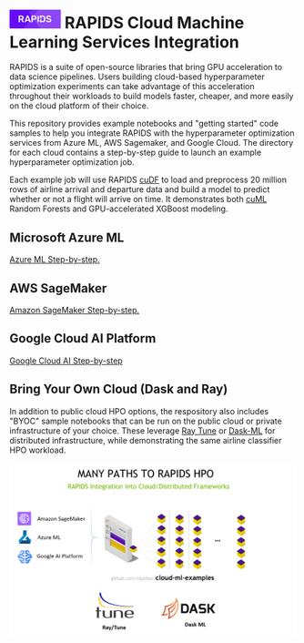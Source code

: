 # <div align="left"><img src="img/rapids_logo.png" width="90px"/>&nbsp;RAPIDS Cloud Machine Learning Services Integration</div>

RAPIDS is a suite of open-source libraries that bring GPU acceleration
to data science pipelines. Users building cloud-based hyperparameter
optimization experiments can take advantage of this acceleration
throughout their workloads to build models faster, cheaper, and more
easily on the cloud platform of their choice.

This repository provides example notebooks and "getting started" code
samples to help you integrate RAPIDS with the hyperparameter
optimization services from Azure ML, AWS Sagemaker, and Google
Cloud. The directory for each cloud contains a step-by-step guide to
launch an example hyperparameter optimization job.

Each example job will use RAPIDS
[cuDF](https://github.com/rapidsai/cudf) to load and preprocess 20
million rows of airline arrival and departure data and build a model
to predict whether or not a flight will arrive on time. It
demonstrates both [cuML](https://github.com/rapidsai/cuml) Random
Forests and GPU-accelerated XGBoost modeling.

## Microsoft Azure ML
[Azure ML Step-by-step.](https://github.com/rapidsai/cloud-ml-examples/blob/master/azure/README.md "Azure Deployment Guide")

## AWS SageMaker
[Amazon SageMaker Step-by-step.](https://github.com/rapidsai/cloud-ml-examples/blob/master/aws/README.md "SageMaker Deployment Guide")

## Google Cloud AI Platform
[Google Cloud AI Step-by-step](https://github.com/rapidsai/cloud-ml-examples/blob/master/gcp/README.md "GCP Deployment Guide")

## Bring Your Own Cloud (Dask and Ray)

In addition to public cloud HPO options, the respository also includes
"BYOC" sample notebooks that can be run on the public cloud or private
infrastructure of your choice. These leverage [Ray Tune](ray) or
[Dask-ML](dask) for distributed infrastructure, while demonstrating
the same airline classifier HPO workload.

![Logo](aws/img/rapids_hpo.png)
